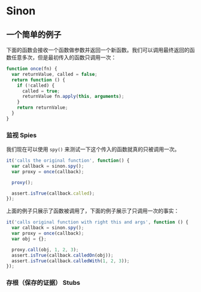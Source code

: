# Sinon

## 一个简单的例子

下面的函数会接收一个函数做参数并返回一个新函数。我们可以调用最终返回的函数任意多次，但是最初传入的函数只调用一次：    

```js
function once(fn) {
  var returnValue, called = false;
  return function () {
    if (!called) {
      called = true;
      returnValue fn.apply(this, arguments);
    }
    return returnValue;
  }
}
```     

### 监视 Spies

我们现在可以使用 `spy()` 来测试一下这个传入的函数就真的只被调用一次。    

```js
it('calls the original function', function() {
  var callback = sinon.spy();
  var proxy = once(callback);

  proxy();

  assert.isTrue(callback.called);
});
```   

上面的例子只展示了函数被调用了，下面的例子展示了只调用一次的事实：    

```js
it('calls original function with right this and args', function () {
  var callback = sinon.spy();
  var proxy = once(callback);
  var obj = {};

  proxy.call(obj, 1, 2, 3);
  assert.isTrue(callback.calledOn(obj));
  assert.isTrue(callback.calledWith(1, 2, 3));
});
```   

### 存根（保存的证据） Stubs

